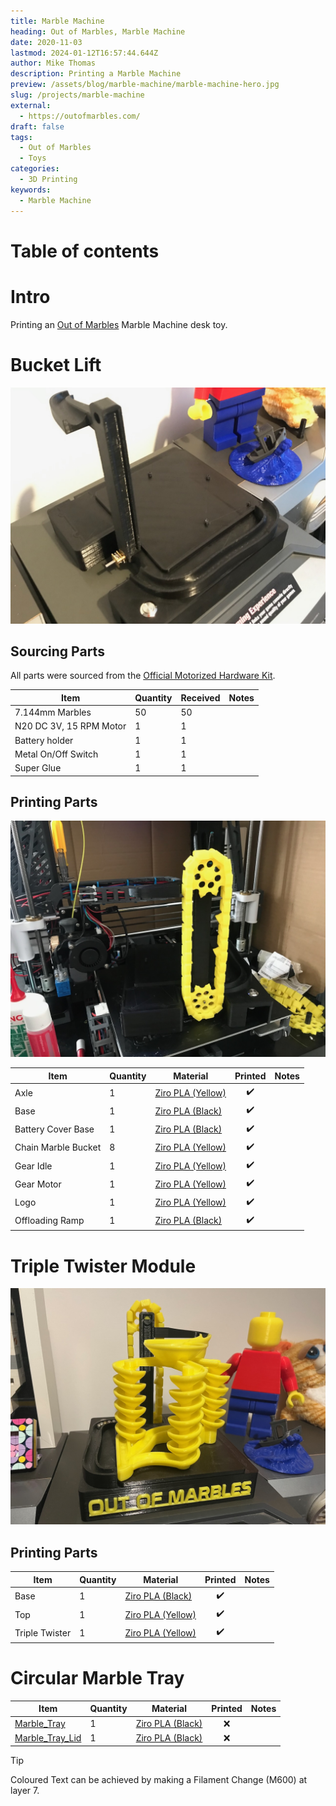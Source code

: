 ```yaml
---
title: Marble Machine
heading: Out of Marbles, Marble Machine
date: 2020-11-03
lastmod: 2024-01-12T16:57:44.644Z
author: Mike Thomas
description: Printing a Marble Machine
preview: /assets/blog/marble-machine/marble-machine-hero.jpg
slug: /projects/marble-machine
external:
  - https://outofmarbles.com/
draft: false
tags:
  - Out of Marbles
  - Toys
categories:
  - 3D Printing
keywords:
  - Marble Machine
---
```


# Table of contents

# Intro

Printing an [Out of Marbles](https://outofmarbles.com/) Marble Machine desk toy.

# Bucket Lift

![Electronics installed into the base of the marble machine](/assets/blog/marble-machine/marble-machine-base.jpg)

## Sourcing Parts

All parts were sourced from the [Official Motorized Hardware Kit](https://outofmarbles.com/products/hardware-kits).

| Item                    | Quantity | Received | Notes |
| ----------------------- | -------- | -------- | ----- |
| 7.144mm Marbles         | 50       | 50       |       |
| N20 DC 3V, 15 RPM Motor | 1        | 1        |       |
| Battery holder          | 1        | 1        |       |
| Metal On/Off Switch     | 1        | 1        |       |
| Super Glue              | 1        | 1        |       |

## Printing Parts

![Installing the Chain, Marble Buckets and Gears](/assets/blog/marble-machine/chain-marble-bucket.jpg)

| Item                | Quantity | Material                                              |      Printed       | Notes |
| ------------------- | -------- | ----------------------------------------------------- | :----------------: | ----- |
| Axle                | 1        | [Ziro PLA (Yellow)](printer-filament#ziro-pla-yellow) | :heavy_check_mark: |       |
| Base                | 1        | [Ziro PLA (Black)](printer-filament#ziro-pla-black)   | :heavy_check_mark: |       |
| Battery Cover Base  | 1        | [Ziro PLA (Black)](printer-filament#ziro-pla-black)   | :heavy_check_mark: |       |
| Chain Marble Bucket | 8        | [Ziro PLA (Yellow)](printer-filament#ziro-pla-yellow) | :heavy_check_mark: |       |
| Gear Idle           | 1        | [Ziro PLA (Yellow)](printer-filament#ziro-pla-yellow) | :heavy_check_mark: |       |
| Gear Motor          | 1        | [Ziro PLA (Yellow)](printer-filament#ziro-pla-yellow) | :heavy_check_mark: |       |
| Logo                | 1        | [Ziro PLA (Yellow)](printer-filament#ziro-pla-yellow) | :heavy_check_mark: |       |
| Offloading Ramp     | 1        | [Ziro PLA (Black)](printer-filament#ziro-pla-black)   | :heavy_check_mark: |       |

# Triple Twister Module

![The Out of Marbles, marble machine fully assembled](/assets/blog/marble-machine/marble-machine-assembled.jpg)

## Printing Parts

| Item           | Quantity | Material                                              |      Printed       | Notes |
| -------------- | -------- | ----------------------------------------------------- | :----------------: | ----- |
| Base           | 1        | [Ziro PLA (Black)](printer-filament#ziro-pla-black)   | :heavy_check_mark: |       |
| Top            | 1        | [Ziro PLA (Yellow)](printer-filament#ziro-pla-yellow) | :heavy_check_mark: |       |
| Triple Twister | 1        | [Ziro PLA (Yellow)](printer-filament#ziro-pla-yellow) | :heavy_check_mark: |       |

# Circular Marble Tray

| Item                                                               | Quantity | Material                                            | Printed | Notes |
| ------------------------------------------------------------------ | -------- | --------------------------------------------------- | :-----: | ----- |
| [Marble_Tray](https://www.thingiverse.com/thing:5135034/files)     | 1        | [Ziro PLA (Black)](printer-filament#ziro-pla-black) |   :x:   |       |
| [Marble_Tray_Lid](https://www.thingiverse.com/thing:5135034/files) | 1        | [Ziro PLA (Black)](printer-filament#ziro-pla-Black) |   :x:   |       |

> [!TIP]
> Coloured Text can be achieved by making a Filament Change (M600) at layer 7.
